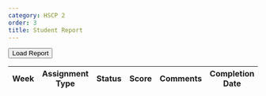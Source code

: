 ```yaml
---
category: HSCP 2
order: 3
title: Student Report
---
```


<script src="{{ site.baseurl }}/scripts/track.js">
    tracker();
</script>

<button id="loadReport" onclick="loadReport()">Load Report</button>

<div id="classReport">
<table id="jsonTable">
        <thead>
            <tr>
                <th>Week</th>
                <th>Assignment Type</th>
                <th>Status</th>
                <th>Score</th>
                <th>Comments</th>
                <th>Completion Date</th>
                <th>Due Date</th>
                <th>Audio</th>
            </tr>
        </thead>
        <tbody>
        </tbody>
</table>
</div>

<script src="{{ site.baseurl }}/scripts/student_report.js">
